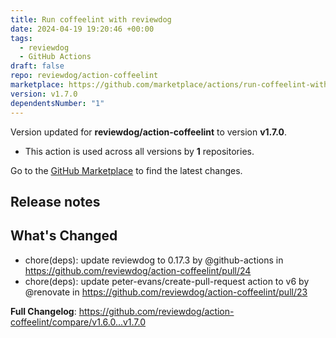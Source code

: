```yaml
---
title: Run coffeelint with reviewdog
date: 2024-04-19 19:20:46 +00:00
tags:
  - reviewdog
  - GitHub Actions
draft: false
repo: reviewdog/action-coffeelint
marketplace: https://github.com/marketplace/actions/run-coffeelint-with-reviewdog
version: v1.7.0
dependentsNumber: "1"
---
```



Version updated for **reviewdog/action-coffeelint** to version **v1.7.0**.
- This action is used across all versions by **1** repositories.

Go to the [GitHub Marketplace](https://github.com/marketplace/actions/run-coffeelint-with-reviewdog) to find the latest changes.

## Release notes

## What's Changed
* chore(deps): update reviewdog to 0.17.3 by @github-actions in https://github.com/reviewdog/action-coffeelint/pull/24
* chore(deps): update peter-evans/create-pull-request action to v6 by @renovate in https://github.com/reviewdog/action-coffeelint/pull/23


**Full Changelog**: https://github.com/reviewdog/action-coffeelint/compare/v1.6.0...v1.7.0
